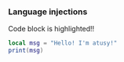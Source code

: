 ### Language injections

Code block is highlighted!!

```lua
local msg = "Hello! I'm atusy!"
print(msg)
```
